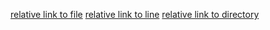 [relative link to file](main/file.txt)
[relative link to line](file.txt#L1)
[relative link to directory](.)